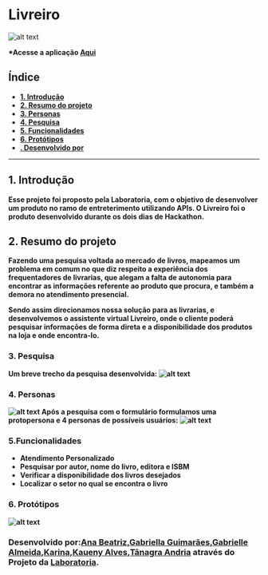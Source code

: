 # Livreiro
![alt text](src/img/toten.jpg)

<b> *Acesse a aplicação [Aqui](https://livreiro.vercel.app/) 
## Índice

- [1. Introdução](#1-introdução)
- [2. Resumo do projeto](#2-resumo-do-projeto)
- [3. Personas](#3-personas)
- [4. Pesquisa](#4-pesquisa)
- [5. Funcionalidades](#5-funcionalidades)
- [6. Protótipos](#6-protótipos)
- [. Desenvolvido por](#-desenvolvido-por)

---

## 1. Introdução

Esse projeto foi proposto pela Laboratoria, com o objetivo de desenvolver um produto no ramo de entreterimento utilizando APIs.
O Livreiro foi o produto desenvolvido durante os dois dias de Hackathon.

## 2. Resumo do projeto

Fazendo uma pesquisa voltada ao mercado de livros, mapeamos um problema em comum no que diz respeito a experiência dos frequentadores de livrarias, que alegam  a falta  de autonomia para encontrar as informações referente ao produto que procura, e também a demora no atendimento presencial.

Sendo assim direcionamos nossa solução para as  livrarias, e desenvolvemos o assistente virtual Livreiro, onde o cliente poderá pesquisar informações de forma direta e a disponibilidade dos produtos  na loja e onde encontra-lo.

### 3. Pesquisa
Um breve trecho da pesquisa desenvolvida:
![alt text](src/img/pesquisa.jpg)

### 4. Personas
![alt text](src/img/student.jpg)
Após a pesquisa com o formulário formulamos uma protopersona e 4 personas de possíveis usuários:
![alt text](src/img/personas-livreiro.jpg)

### 5.Funcionalidades
- Atendimento Personalizado
- Pesquisar por autor, nome do livro, editora e ISBM
- Verificar a disponibilidade dos livros desejados
- Localizar o setor no qual se encontra o livro

### 6. Protótipos

![alt text](src/img/mockup.JPG)

### Desenvolvido por:[Ana Beatriz](https://github.com/biacostadev),[Gabriella Guimarães](https://github.com/gabriella-guimaraes),[Gabrielle Almeida](https://github.com/GabrielleAlmeida),[Karina](https://github.com/karina1602),[Kaueny Alves](https://github.com/Kaueny-Alves),[Tânagra Andria](https://github.com/TanagraAndria) através do Projeto da [Laboratoria](https://www.laboratoria.la/).

